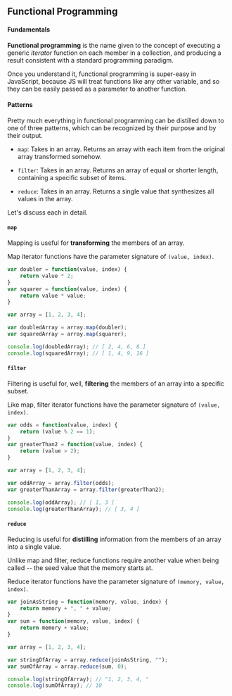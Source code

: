 ## Functional Programming

#### Fundamentals

**Functional programming** is the name given to the concept of executing a generic *iterator* function on each member in a collection, and producing a result consistent with a standard programming paradigm.

Once you understand it, functional programming is super-easy in JavaScript, because JS will treat functions like any other variable, and so they can be easily passed as a parameter to another function.

#### Patterns

Pretty much everything in functional programming can be distilled down to one of three patterns, which can be recognized by their purpose and by their output.

* `map`: Takes in an array. Returns an array with each item from the original array transformed somehow.

* `filter`: Takes in an array. Returns an array of equal or shorter length, containing a specific subset of items.

* `reduce`: Takes in an array. Returns a single value that synthesizes all values in the array.

Let's discuss each in detail.

#### `map`

Mapping is useful for **transforming** the members of an array.

Map iterator functions have the parameter signature of `(value, index)`.

```js
var doubler = function(value, index) {
    return value * 2;
}
var squarer = function(value, index) {
    return value * value;
}

var array = [1, 2, 3, 4];

var doubledArray = array.map(doubler);
var squaredArray = array.map(squarer);

console.log(doubledArray); // [ 2, 4, 6, 8 ]
console.log(squaredArray); // [ 1, 4, 9, 16 ]
```

#### `filter`

Filtering is useful for, well, **filtering** the members of an array into a specific subset.

Like map, filter iterator functions have the parameter signature of `(value, index)`.

```js
var odds = function(value, index) {
    return (value % 2 == 1);
}
var greaterThan2 = function(value, index) {
    return (value > 2);
}

var array = [1, 2, 3, 4];

var oddArray = array.filter(odds);
var greaterThanArray = array.filter(greaterThan2);

console.log(oddArray); // [ 1, 3 ]
console.log(greaterThanArray); // [ 3, 4 ]
```

#### `reduce`

Reducing is useful for **distilling** information from the members of an array into a single value.

Unlike map and filter, reduce functions require another value when being called -- the seed value that the memory starts at.

Reduce iterator functions have the parameter signature of `(memory, value, index)`.

```js
var joinAsString = function(memory, value, index) {
    return memory + ", " + value;
}
var sum = function(memory, value, index) {
    return memory + value;
}

var array = [1, 2, 3, 4];

var stringOfArray = array.reduce(joinAsString, "");
var sumOfArray = array.reduce(sum, 0);

console.log(stringOfArray); // "1, 2, 3, 4, "
console.log(sumOfArray); // 10
```

